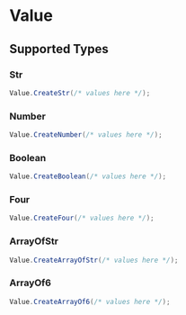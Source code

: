 # Value


## Supported Types

### Str

```csharp
Value.CreateStr(/* values here */);
```

### Number

```csharp
Value.CreateNumber(/* values here */);
```

### Boolean

```csharp
Value.CreateBoolean(/* values here */);
```

### Four

```csharp
Value.CreateFour(/* values here */);
```

### ArrayOfStr

```csharp
Value.CreateArrayOfStr(/* values here */);
```

### ArrayOf6

```csharp
Value.CreateArrayOf6(/* values here */);
```

